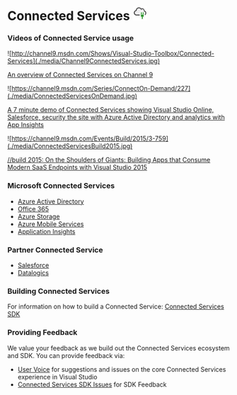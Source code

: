 # Connected Services ![](./media/CloudConnectedServices_32x.png)

### Videos of Connected Service usage

![http://channel9.msdn.com/Shows/Visual-Studio-Toolbox/Connected-Services](./media/Channel9ConnectedServices.jpg)

[An overview of Connected Services on Channel 9](http://channel9.msdn.com/Shows/Visual-Studio-Toolbox/Connected-Services)

![https://channel9.msdn.com/Series/ConnectOn-Demand/227](./media/ConnectedServicesOnDemand.jpg)

[A 7 minute demo of Connected Services showing Visual Studio Online, Salesforce, security the site with Azure Active Directory and analytics with App Insights](https://channel9.msdn.com/Series/Visual-Studio-2015-Enterprise-Videos/Connecting-to-Services-with-Visual-Studio)

![https://channel9.msdn.com/Events/Build/2015/3-759](./media/ConnectedServicesBuild2015.jpg)

[//build 2015: On the Shoulders of Giants: Building Apps that Consume Modern SaaS Endpoints with Visual Studio 2015](https://channel9.msdn.com/Events/Build/2015/3-759)

### Microsoft Connected Services
* [Azure Active Directory](http://go.microsoft.com/fwlink/?LinkId=513809)
* [Office 365]( http://go.microsoft.com/fwlink/?LinkID=512158)
* [Azure Storage](http://go.microsoft.com/fwlink/?LinkId=513126)
* [Azure Mobile Services](http://azure.microsoft.com/en-us/services/app-service/mobile/)
* [Application Insights](http://go.microsoft.com/fwlink/?LinkID=511987)

### Partner Connected Service
* [Salesforce](https://visualstudiogallery.msdn.microsoft.com/site/search?f%5B0%5D.Type=SearchText&f%5B0%5D.Value=salesforce&f%5B1%5D.Type=User&f%5B1%5D.Value=Salesforce%20Developer%20Program&f%5B1%5D.Text=Salesforce%20Developer%20Program)
* [Datalogics](http://www.datalogics.com/ConnectedService)

### Building Connected Services
For information on how to build a Connected Service: [Connected Services SDK](https://github.com/Microsoft/ConnectedServices/tree/master/SDK)

### Providing Feedback
We value your feedback as we build out the Connected Services ecosystem and SDK. You can provide feedback via:
 
* [User Voice](https://visualstudio.uservoice.com/forums/265038-connected-services) for suggestions and issues on the core Connected Services experience in Visual Studio
* [Connected Services SDK Issues](https://github.com/Microsoft/ConnectedServices-ProviderAuthorSamples/issues) for SDK Feedback
